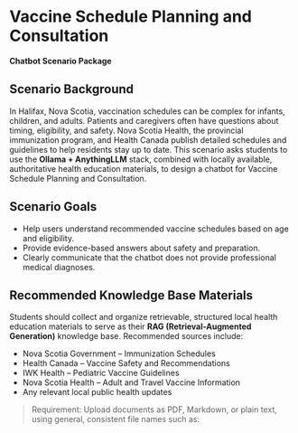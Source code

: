 # Vaccine Schedule Planning and Consultation
**Chatbot Scenario Package**

## Scenario Background
In Halifax, Nova Scotia, vaccination schedules can be complex for infants, children, and adults. Patients and caregivers often have questions about timing, eligibility, and safety. Nova Scotia Health, the provincial immunization program, and Health Canada publish detailed schedules and guidelines to help residents stay up to date. This scenario asks students to use the **Ollama + AnythingLLM** stack, combined with locally available, authoritative health education materials, to design a chatbot for Vaccine Schedule Planning and Consultation.

## Scenario Goals
- Help users understand recommended vaccine schedules based on age and eligibility.
- Provide evidence-based answers about safety and preparation.
- Clearly communicate that the chatbot does not provide professional medical diagnoses.

## Recommended Knowledge Base Materials
Students should collect and organize retrievable, structured local health education materials to serve as their **RAG (Retrieval-Augmented Generation)** knowledge base. Recommended sources include:
- Nova Scotia Government – Immunization Schedules
- Health Canada – Vaccine Safety and Recommendations
- IWK Health – Pediatric Vaccine Guidelines
- Nova Scotia Health – Adult and Travel Vaccine Information
- Any relevant local public health updates

> Requirement: Upload documents as PDF, Markdown, or plain text, using general, consistent file names such as:

